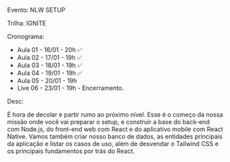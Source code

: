 Evento: NLW SETUP

Trilha: IGNITE

Cronograma:
- Aula 01 - 16/01 - 20h ✅
- Aula 02 - 17/01 - 19h ✅
- Aula 03 - 18/01 - 19h ✅
- Aula 04 - 19/01 - 19h ✅
- Aula 05 - 20/01 - 19h
- Live 06 - 23/01 - 19h - Encerramento.

Desc: 
<p>É hora de decolar e partir rumo ao próximo nível. 
Esse é o começo da nossa missão onde você vai preparar o setup, e construir a base do back-end com Node.js,
do front-end web com React e do aplicativo mobile com React Native.
Vamos também criar nosso banco de dados, as entidades principais da aplicação e listar os casos de uso,
além de desvendar o Tailwind CSS e os principais fundamentos por trás do React.</p>
